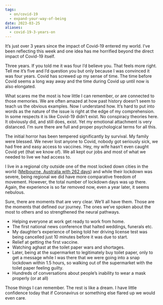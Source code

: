 ```yaml
---
tags:
  - on/covid-19
  - expand-your-way-of-being
date: 2023-03-25
aliases:
  - covid-19-3-years-on
---
```

It’s just over 3 years since the impact of Covid-19 entered my world. I’ve been reflecting this week and one idea has me horrified beyond the direct impact of Covid-19 itself.

Three years. If you told me it was four I’d believe you. That feels more right. Tell me it’s five and I’d question you but only because I was convinced it was four years. Covid has screwed up my sense of time. The time before Covid seems a long way away and the time during Covid up until now is also elongated.

What scares me the most is how little I can remember, or are connected to those memories. We are often amazed at how past history doesn’t seem to teach us the obvious examples. Now I understand how. It’s hard to put into words as the nature of the issue is right at the edge of my comprehension. In some respects it is like Covid-19 didn’t exist. No conspiracy theories here. It obviously did, and still does, exist. Yet my emotional attachment is very distanced. I’m sure there are full and proper psychological terms for all this.

The initial horror has been tempered significantly by survival. My family were blessed. We never lost anyone to Covid, nobody got seriously sick, we had free and easy access to vaccines. Hey, my wife hasn’t even caught Covid yet (that we know of). We all kept our jobs and most of what we needed to live we had access to.

I live in a regional city outside one of the most locked down cities in the world ([Melbourne, Australia with 262 days](https://en.wikipedia.org/wiki/COVID-19_pandemic_in_Victoria#Lockdown_statistics)) and while their lockdown was severe, being regional we did have more comparative freedom of movement. However, the total number of lockdown days was up there. Again, the experience is so far removed now, even a year later, it seems nebulous.

Sure, there are moments that are very clear. We’ll all have them. Those are the moments that defined our journey. The ones we’ve spoken about the most to others and so strengthened the neural pathways.

- Helping everyone at work get ready to work from home.
- The first national news conference that halted weddings, funerals etc.
- My daughter’s experience of being told her driving license test was being cancelled just 10 minutes before it was due to start.
- Relief at getting the first vaccine.
- Watching aghast at the toilet paper wars and shortages.
- Later, being at the supermarket to legitimately buy toilet paper, only to get a message while I was there that we were going into a snap lockdown within 1.5 hours, so walking out of the supermarket with the toilet paper feeling guilty.
- Hundreds of conversations about people’s inability to wear a mask properly (or at all)

Those things I can remember. The rest is like a dream. I have little confidence today that if Coronavirus or something else flared up we would even care.